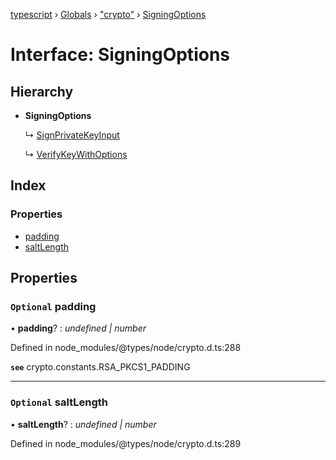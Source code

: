 [typescript](../README.md) › [Globals](../globals.md) › ["crypto"](../modules/_crypto_.md) › [SigningOptions](_crypto_.signingoptions.md)

# Interface: SigningOptions

## Hierarchy

* **SigningOptions**

  ↳ [SignPrivateKeyInput](_crypto_.signprivatekeyinput.md)

  ↳ [VerifyKeyWithOptions](_crypto_.verifykeywithoptions.md)

## Index

### Properties

* [padding](_crypto_.signingoptions.md#optional-padding)
* [saltLength](_crypto_.signingoptions.md#optional-saltlength)

## Properties

### `Optional` padding

• **padding**? : *undefined | number*

Defined in node_modules/@types/node/crypto.d.ts:288

**`see`** crypto.constants.RSA_PKCS1_PADDING

___

### `Optional` saltLength

• **saltLength**? : *undefined | number*

Defined in node_modules/@types/node/crypto.d.ts:289
